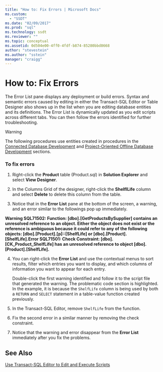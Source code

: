 ```yaml
---
title: "How to: Fix Errors | Microsoft Docs"
ms.custom: 
  - "SSDT"
ms.date: "02/09/2017"
ms.prod: "sql"
ms.technology: ssdt
ms.reviewer: ""
ms.topic: conceptual
ms.assetid: 0d504e00-4ff0-4fdf-b874-85280bbd8668
author: "stevestein"
ms.author: "sstein"
manager: "craigg"
---
```

# How to: Fix Errors
The Error List pane displays any deployment or build errors. Syntax and semantic errors caused by editing in either the Transact\-SQL Editor or Table Designer also shows up in the list when you are editing database entities and its definitions. The Error List is dynamically updated as you edit scripts across different tabs. You can then follow the errors identified for further troubleshooting.  
  
> [!WARNING]  
> The following procedures use entities created in procedures in the [Connected Database Development](../ssdt/connected-database-development.md) and [Project-Oriented Offline Database Development](../ssdt/project-oriented-offline-database-development.md) sections.  
  
### To fix errors  
  
1.  Right-click the **Product** table (Product.sql) in **Solution Explorer** and select **View Designer**.  
  
2.  In the Columns Grid of the designer, right-click the **ShelflLife** column and select **Delete** to delete this column from the table.  
  
3.  Notice that in the **Error List** pane at the bottom of the screen, a warning, and an error similar to the followings pop up immediately.  
  
**Warning SQL71502: Function: [dbo].[GetProductsBySupplier] contains an unresolved reference to an object. Either the object does not exist or the reference is ambiguous because it could refer to any of the following objects: [dbo].[Product].[p]::[ShelfLife] or [dbo].[Product].[ShelfLife].Error SQL71501: Check Constraint: [dbo].[CK_Product_ShelfLife] has an unresolved reference to object [dbo].[Product].[ShelfLife].**  
  
4.  You can right-click the **Error List** and use the contextual menus to sort results, filter which entries you want to display, and which columns of information you want to appear for each entry.  
  
    Double-click the first warning identified and follow it to the script file that generated the warning. The problematic code section is highlighted. In the example, it is because the `ShelfLife` column is being used by both a `RETURN` and `SELECT` statement in a table-value function created previously.  
  
5.  In the Transact\-SQL Editor, remove `ShelfLife` from the function.  
  
6.  Fix the second error in a similar manner by removing the check constraint.  
  
7.  Notice that the warning and error disappear from the **Error List** immediately after you fix the problems.  
  
## See Also  
[Use Transact-SQL Editor to Edit and Execute Scripts](../ssdt/use-transact-sql-editor-to-edit-and-execute-scripts.md)  
  
